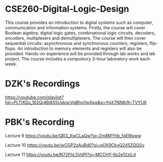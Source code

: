 # CSE260-Digital-Logic-Design

This course provides an introduction to digital systems such as computer, communication and information systems. Firstly, the course will cover Boolean algebra, digital logic gates, combinational logic circuits, decoders, encoders, multiplexers and demultiplexers. The course will then cover sequential circuits: asynchronous and synchronous counters, registers, flip-flops. An introduction to memory elements and registers will also be provided. Hands-on experience will be provided through lab works and lab project. The course includes a compulsory 3-hour laboratory work each week.

# DZK's Recordings
https://youtube.com/playlist?list=PLTlXQu_162Qi4Bi8S5UskgcVgBhy0wXpg&si=YqX7NNlb1h-TVYU6

# PBK's Recording
Lecture 9 https://youtu.be/QR3_XwCLaQw?si=Zm8MYhb_1gEl8sww

Lecture 10 https://youtu.be/wCGP2zAuBd0?si=qOX9CkyQ245ZQQSy

Lecture 11 https://youtu.be/N72FhL5VdPI?si=MCCHY-6s2e12zlLd
